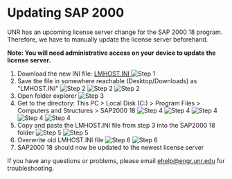 # Updating SAP 2000

UNR has an upcoming license server change for the SAP 2000 18 program. Therefore, we have to manually update the license server beforehand.

**Note: You will need administrative access on your device to update the license server.**

1. Download the new INI file: <a download="LMHOST.INI" href="/guides/remote/assets/files/LMHOST.INI" title="LMHOST.INI">
LMHOST.INI </a>
![Step 1](/guides/remote/assets/images/SAP2000-1-New.PNG)
2. Save the file in somewhere reachable (Desktop/Downloads) as "LMHOST.INI"
![Step 2](/guides/remote/assets/images/SAP2000-3-1.PNG)
![Step 2](/guides/remote/assets/images/SAP2000-3-2.PNG)
![Step 2](/guides/remote/assets/images/SAP2000-3-3.PNG)
3. Open folder explorer
![Step 3](/guides/remote/assets/images/SAP2000-4.PNG)
4. Get to the directory: This PC > Local Disk (C:) > Program Files > Computers and Structures > SAP2000 18
![Step 4](/guides/remote/assets/images/SAP2000-5-1.PNG)
![Step 4](/guides/remote/assets/images/SAP2000-5-2.PNG)
![Step 4](/guides/remote/assets/images/SAP2000-5-3.PNG)
![Step 4](/guides/remote/assets/images/SAP2000-5-4.PNG)
![Step 4](/guides/remote/assets/images/SAP2000-5-5.PNG)
5. Copy and paste the LMHOST.INI file from step 3 into the SAP2000 18 folder
![Step 5](/guides/remote/assets/images/SAP2000-6-1.PNG)
![Step 5](/guides/remote/assets/images/SAP2000-6-2.PNG)
6. Overwrite old LMHOST.INI file
![Step 6](/guides/remote/assets/images/SAP2000-7-1.PNG)
![Step 6](/guides/remote/assets/images/SAP2000-7-2.PNG)
7. SAP2000 18 should now be updated to the newest license server

If you have any questions or problems, please email ehelp@engr.unr.edu for troubleshooting.